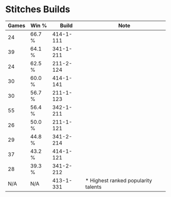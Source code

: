 # Stitches Builds

Games  | Win %  | Build     | Note
-----  | -----  | -----     | ----
24     | 66.7 % | 414-1-111 | 
39     | 64.1 % | 341-1-211 | 
24     | 62.5 % | 211-2-124 | 
30     | 60.0 % | 414-1-141 | 
30     | 56.7 % | 211-1-123 | 
55     | 56.4 % | 342-1-211 | 
26     | 50.0 % | 211-1-121 | 
29     | 44.8 % | 341-2-214 | 
37     | 43.2 % | 414-1-121 | 
28     | 39.3 % | 341-2-212 | 
N/A    | N/A    | 413-1-331 | * Highest ranked popularity talents
